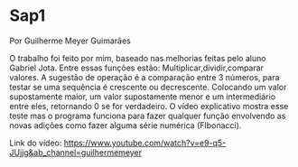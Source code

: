 # Sap1
Por Guilherme Meyer Guimarães

O trabalho foi feito por mim, baseado nas melhorias feitas pelo aluno Gabriel Jota. Entre essas funções estão: Multiplicar,dividir,comparar valores. A sugestão de operação é a comparação entre 3 números, para testar se uma sequência é crescente ou decrescente. Colocando um valor supostamente maior, um valor supostamente menor e um intermediário entre eles, retornando 0 se for verdadeiro. O vídeo explicativo mostra esse teste mas o programa funciona para fazer qualquer função envolvendo as novas adições como fazer alguma série numérica (FIbonacci). 

Link do vídeo: https://www.youtube.com/watch?v=e9-q5-JUjjg&ab_channel=guilhermemeyer
